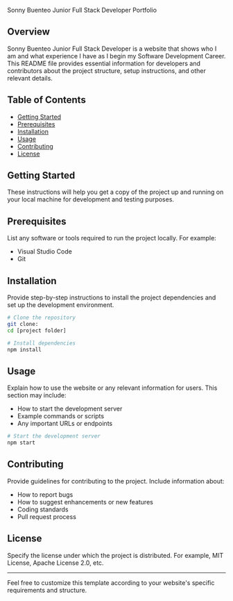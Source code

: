 Sonny Buenteo Junior Full Stack Developer Portfolio

## Overview

Sonny Buenteo Junior Full Stack Developer is a website that shows who I am and what experience I have as I begin my Software Development Career. This README file provides essential information for developers and contributors about the project structure, setup instructions, and other relevant details.

## Table of Contents

- [Getting Started](#getting-started)
- [Prerequisites](#prerequisites)
- [Installation](#installation)
- [Usage](#usage)
- [Contributing](#contributing)
- [License](#license)

## Getting Started

These instructions will help you get a copy of the project up and running on your local machine for development and testing purposes.

## Prerequisites

List any software or tools required to run the project locally. For example:
- Visual Studio Code
- Git

## Installation

Provide step-by-step instructions to install the project dependencies and set up the development environment.

```bash
# Clone the repository
git clone:
cd [project folder]

# Install dependencies
npm install
```

## Usage

Explain how to use the website or any relevant information for users. This section may include:
- How to start the development server
- Example commands or scripts
- Any important URLs or endpoints

```bash
# Start the development server
npm start
```

## Contributing

Provide guidelines for contributing to the project. Include information about:
- How to report bugs
- How to suggest enhancements or new features
- Coding standards
- Pull request process

## License

Specify the license under which the project is distributed. For example, MIT License, Apache License 2.0, etc.

---

Feel free to customize this template according to your website's specific requirements and structure.
